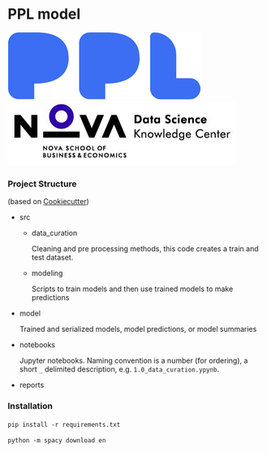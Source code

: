 # PPL model


![](/_readme/logo-ppl.png)    ![](/_readme/DSKC_logo.png)

### Project Structure

(based on [Cookiecutter](https://drivendata.github.io/cookiecutter-data-science/)) 

+ src
    
    + data_curation
    
        Cleaning and pre processing methods, 
        this code creates a train and test dataset.
    
    + modeling
    
        Scripts to train models and then use trained models to make predictions
         
+ model

   Trained and serialized models, model predictions, or model summaries

+ notebooks

    Jupyter notebooks. Naming convention is a number (for ordering), 
    a short `_` delimited description, e.g.
    `1.0_data_curation.ypynb`.
    
+ reports

    
    
### Installation

`pip install -r requirements.txt`

`python -m spacy download en `